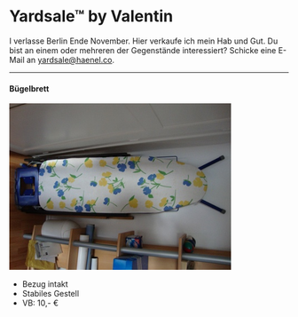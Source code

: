 # Yardsale™ by Valentin #

I verlasse Berlin Ende November. Hier verkaufe ich mein Hab und Gut.
Du bist an einem oder mehreren der Gegenstände interessiert? Schicke eine E-Mail
an [yardsale@haenel.co](mailto:yardsale@haenel.co).

***

#### Bügelbrett ####

![Bügelbrett](images/buegelbrett.jpg)

* Bezug intakt
* Stabiles Gestell
* VB: 10,- €
